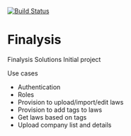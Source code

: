 [![Build Status](https://travis-ci.org/vin0010/Finalysis.svg?branch=master)](https://travis-ci.org/vin0010/Finalysis)

# Finalysis
Finalysis Solutions Initial project

Use cases

- Authentication
- Roles
- Provision to upload/import/edit laws
- Provision to add tags to laws
- Get laws based on tags
- Upload company list and details
